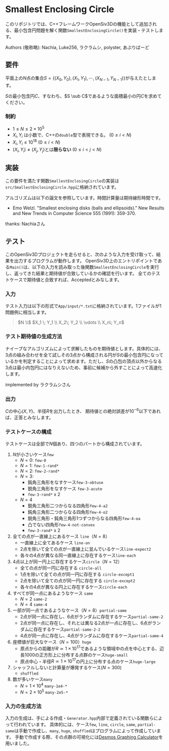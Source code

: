 # Smallest Enclosing Circle
このリポジトリでは、C++フレームワークOpenSiv3Dの機能として追加される、最小包含円問題を解く関数`SmallestEnclosingCircle()`を実装・テストします。

Authors (敬称略): Nachia, Luke256, ラクラムシ, polyster, あぷりばーど


## 要件

平面上の$N$点の集合$S =  \{(X_0, Y_0), (X_1, Y_1), \cdots, (X_{N-1}, Y_{N-1})\}$が与えたとします。

$S$の最小包含円$C$、すなわち、$S \sub C$であるような面積最小の円$C$を求めてください。

### 制約
- $1 \leq N \leq 2 \times 10^5$
- $X_i, Y_i$ は小数で、C++の`double`型で表現できる。  ($0 \leq i < N$)
- $X_i, Y_i \leq 10^{18}$ ($0 \leq i < N$)
- $(X_i, Y_i) \neq (X_j, Y_j)$とは**限らない** ($0 \leq i < j < N$)

## 実装
この要件を満たす関数`SmallestEnclosingCircle`の実装は`src/SmallestEnclosingCircle.hpp`に格納されています。

アルゴリズムは以下の論文を参照しています。時間計算量は期待線形時間です。
- Emo Welzl. "Smallest enclosing disks (balls and ellipsoids)." New Results and New Trends in Computer Science 555 (1991): 359-370.

thanks: Nachiaさん

## テスト
このOpenSiv3Dプロジェクトを走らせると、次のような入力を受け取って、結果を出力するプログラムが動作します。
OpenSiv3D上のエントリポイントである`Main()`は、以下の入力を読み取った後関数`SmallestEnclosingCircle`を実行し、返ってきた結果と期待値が合致しているかの確認を行います。
全てのテストケースで期待値と合致すれば、Acceptedとみなします。


### 入力
テスト入力は以下の形式で`App/input/*.txt`に格納されています。1ファイルが1問題例に相当します。

> $N \\$
> $X_1 \; Y_1 \\ X_2\; Y_2  \\ \vdots \\ X_n\; Y_n$

<!--- #TODO: ここ、ちょっと変わっているので修正　-->

### テスト期待値の生成方法
ナイーブなアルゴリズムによって求解したものを期待値とします。具体的には、3点の組み合わせを全て試しその3点から構成される円が$S$の最小包含円になっているかを判定することによって求めます。ただし、$S$の凸包の頂点以外からなる3点は最小内包円にはなりえないため、事前に候補から外すことによって高速化します。

implemented by ラクラムシさん

### 出力
$C$の中心$(X, Y)$、半径$R$を出力したとき、
期待値との絶対誤差が$10^{-6}$以下であれば、正答とみなします。

### テストケースの構成
テストケースは全部で$N$個あり、四つのパートから構成されています。

<!--- #TODO: ここ、ちょっと変わっているので修正　-->

1) $N$が小さいケース`few`
   -  $N = 0$: `few-0`
   -  $N = 1$: `few-1-rand*`
   -  $N = 2$: `few-2-rand*`
   -  $N = 3$:
      -  鈍角三角形をなすケース`few-3-obtuse`
      -  鋭角三角形をなすケース `few-3-acute`
      -  `few-3-rand*` x 2
   -  $N = 4$
      - 鋭角三角形二つからなる四角形`few-4-a2`
      - 鈍角三角形二つからなる四角形`few-4-o2`
      - 鋭角三角形・鈍角三角形1つずつからなる四角形`few-4-oa`
      - 凸でない四角形`few-4-not-convex`
      - `few-3-rand*` x 2
2) 全ての点が一直線上にあるケース `line`（$N = 8$）
   - 一直線上に全てあるケース `line-on`
   - 2点を除いて全ての点が一直線上に並んでいるケース`line-expect2`
   - 各々の4点が異なる同一直線上に存在するケース`line-each`
3) 4点以上が同一円上に存在するケース`circle`（$N = 12$）
    - 全ての点が同一円に存在する `circle-all`
     - 1点を除いて全ての点が同一円に存在する `circle-except1`
     - 2点を除いて全ての点が同一円に存在する `circle-except2`
     - 各々の4点が異なる円上に存在するケース`circle-each`
4) すべてが同一点にあるようなケース `same`
   - $N = 2$ `same-2`
   - $N = 4$ `same-4`
5) 一部が同一点であるようなケース（$N = 8$）`partial-same`
   - $2$点が同一点に存在し、$6$点がランダムに存在するケース`partial-same-2`
   - $2$点が同一点に存在し、それとは異なる$2$点が一点に存在し、$6$点がランダムに存在するケース`partial-same-2-2`
   - $4$点が同一点に存在し、$4$点がランダムに存在するケース`partial-same-4`
6) 座標値が巨大なケース（$N = 100$）`huge`
   - 原点からの距離が$R \simeq 1 \times 10^{17}$であるような領域中の点を中心とする、辺長$1000$の正方形上に分布する点群のケース`huge-small`
   - 原点中心・半径$R \simeq 1 \times 10^{17}$の円上に分布する点のケース`huge-large`
7) シャッフルしないと計算量が爆発するケース($N = 300$)
   - `shuffled`
8) 数が多いケース`many`
   - $N = 1 \times 10^4$ `many-1e4-*`
   - $N = 2 \times 10^5$ `many-2e5-*`

### 入力の生成方法
入力の生成は、手による作成・`Generator.hpp`内部で定義されている関数らによって行われています。
具体的には、ケース`few`, `line`, `circle`, `same`, `partial-same`は手動で作成し、`many`, `huge`, `shuffled`はプログラムによって作成しています。
手動で作成する際、その点群の可視化には[Desmos Graphing Calculator](https://www.desmos.com/calculator?lang=ja)を用いました。